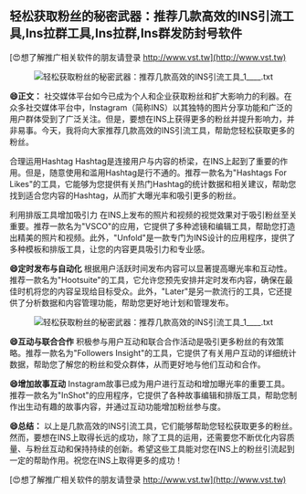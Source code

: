 ## **轻松获取粉丝的秘密武器：推荐几款高效的INS引流工具,Ins拉群工具,Ins拉群,Ins群发防封号软件**

[😍想了解推广相关软件的朋友请登录 http://www.vst.tw](http://www.vst.tw)

 <center><img src="https://vst.tw/MP4/tuiguang/png/8.png" alt="轻松获取粉丝的秘密武器：推荐几款高效的INS引流工具_1____.txt"></center>

**😄正文：**
社交媒体平台如今已成为个人和企业获取粉丝和扩大影响力的利器。在众多社交媒体平台中，Instagram（简称INS）以其独特的图片分享功能和广泛的用户群体受到了广泛关注。但是，要想在INS上获得更多的粉丝并提升影响力，并非易事。今天，我将向大家推荐几款高效的INS引流工具，帮助您轻松获取更多的粉丝。

合理运用Hashtag
Hashtag是连接用户与内容的桥梁，在INS上起到了重要的作用。但是，随意使用和滥用Hashtag是行不通的。推荐一款名为"Hashtags For Likes"的工具，它能够为您提供有关热门Hashtag的统计数据和相关建议，帮助您找到适合您内容的Hashtag，从而扩大曝光率和吸引更多的粉丝。

利用排版工具增加吸引力
在INS上发布的照片和视频的视觉效果对于吸引粉丝至关重要。推荐一款名为"VSCO"的应用，它提供了多种滤镜和编辑工具，帮助您打造出精美的照片和视频。此外，"Unfold"是一款专门为INS设计的应用程序，提供了多种模板和排版工具，让您的内容更具吸引力和专业感。

**😄定时发布与自动化**
根据用户活跃时间发布内容可以显著提高曝光率和互动性。推荐一款名为"Hootsuite"的工具，它允许您预先安排并定时发布内容，确保在最佳时机将您的内容呈现给目标受众。此外，"Later"是另一款流行的工具，它还提供了分析数据和内容管理功能，帮助您更好地计划和管理发布。

 <center><img src="https://vst.tw/MP4/tuiguang/png/8.png" alt="轻松获取粉丝的秘密武器：推荐几款高效的INS引流工具_1____.txt"></center>

**😄互动与联合合作**
积极参与用户互动和联合合作活动是吸引更多粉丝的有效策略。推荐一款名为"Followers Insight"的工具，它提供了有关用户互动的详细统计数据，帮助您了解您的粉丝和受众群体，从而更好地与他们互动和合作。

**😄增加故事互动**
Instagram故事已成为用户进行互动和增加曝光率的重要工具。推荐一款名为"InShot"的应用程序，它提供了各种故事编辑和排版工具，帮助您制作出生动有趣的故事内容，并通过互动功能增加粉丝参与度。

**😄总结：**
以上是几款高效的INS引流工具，它们能够帮助您轻松获取更多的粉丝。然而，要想在INS上取得长远的成功，除了工具的运用，还需要您不断优化内容质量、与粉丝互动和保持持续的创新。希望这些工具能对您在INS上的粉丝引流起到一定的帮助作用。祝您在INS上取得更多的成功！

[😍想了解推广相关软件的朋友请登录 http://www.vst.tw](http://www.vst.tw)



